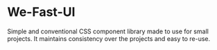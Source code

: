 # We-Fast-UI
Simple and conventional CSS component library made to use for small projects. It maintains consistency over the projects and easy to re-use.
